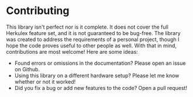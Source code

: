 # Contributing
This library isn't perfect nor is it complete. It does not cover the full
Herkulex feature set, and it is not guaranteed to be bug-free. The library was
created to address the requirements of a personal project, though I hope the
code proves useful to other people as well. With that in mind, contributions are
most welcome! Here are some ideas:

- Found errors or omissions in the documentation? Please open an issue on Github.
- Using this library on a different hardware setup? Please let me know whether
  or not it worked!
- Did you fix a bug or add new features to the code? Open a pull request!
